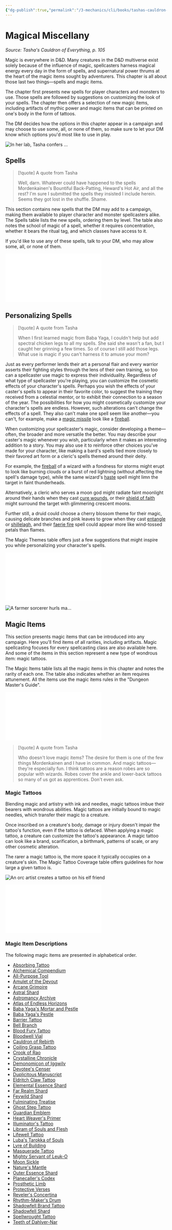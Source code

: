```yaml
---
{"dg-publish":true,"permalink":"/3-mechanics/cli/books/tashas-cauldron-of-everything/4-magical-miscellany/","tags":["ttrpg-cli/compendium/src/5e/tce"],"noteIcon":""}
---
```


# Magical Miscellany
*Source: Tasha's Cauldron of Everything, p. 105* 

Magic is everywhere in D&D. Many creatures in the D&D multiverse exist solely because of the influence of magic, spellcasters harness magical energy every day in the form of spells, and supernatural power thrums at the heart of the magic items sought by adventurers. This chapter is all about those last two things—spells and magic items.

The chapter first presents new spells for player characters and monsters to use. Those spells are followed by suggestions on customizing the look of your spells. The chapter then offers a selection of new magic items, including artifacts of mythic power and magic items that can be printed on one's body in the form of tattoos.

The DM decides how the options in this chapter appear in a campaign and may choose to use some, all, or none of them, so make sure to let your DM know which options you'd most like to use in play.

![In her lab, Tasha confers ...](3-Mechanics/CLI/books/tashas-cauldron-of-everything/img/069-03-001.webp#center "In her lab, Tasha confers with the demon lord Graz'zt through a magic mirror")

## Spells

> [!quote] A quote from Tasha  
> 
> Well, darn. Whatever could have happened to the spells Mordenkainen's Bountiful Back-Patting, Heward's Hot Air, and all the rest? I'm sure I submitted the spells they insisted I include herein. Seems they got lost in the shuffle. Shame.

This section contains new spells that the DM may add to a campaign, making them available to player character and monster spellcasters alike. The Spells table lists the new spells, ordering them by level. The table also notes the school of magic of a spell, whether it requires concentration, whether it bears the ritual tag, and which classes have access to it.

 If you'd like to use any of these spells, talk to your DM, who may allow some, all, or none of them.

![Spells](3-Mechanics/CLI/tables/spells-tce.md)

## Personalizing Spells

> [!quote] A quote from Tasha  
> 
> When I first learned magic from Baba Yaga, I couldn't help but add spectral chicken legs to all my spells. She said she wasn't a fan, but I caught her grinning a few times. So of course I still add those legs. What use is magic if you can't harness it to amuse your mom?

Just as every performer lends their art a personal flair and every warrior asserts their fighting styles through the lens of their own training, so too can a spellcaster use magic to express their individuality. Regardless of what type of spellcaster you're playing, you can customize the cosmetic effects of your character's spells. Perhaps you wish the effects of your caster's spells to appear in their favorite color, to suggest the training they received from a celestial mentor, or to exhibit their connection to a season of the year. The possibilities for how you might cosmetically customize your character's spells are endless. However, such alterations can't change the effects of a spell. They also can't make one spell seem like another—you can't, for example, make a [magic missile](3-Mechanics/CLI/spells/magic-missile.md) look like a [fireball](3-Mechanics/CLI/spells/fireball.md).

When customizing your spellcaster's magic, consider developing a theme—often, the broader and more versatile the better. You may describe your caster's magic whenever you wish, particularly when it makes an interesting addition to a story. You may also use it to reinforce other choices you've made for your character, like making a bard's spells tied more closely to their favored art form or a cleric's spells themed around their deity.

For example, the [fireball](3-Mechanics/CLI/spells/fireball.md) of a wizard with a fondness for storms might erupt to look like burning clouds or a burst of red lightning (without affecting the spell's damage type), while the same wizard's [haste](3-Mechanics/CLI/spells/haste.md) spell might limn the target in faint thunderheads.

Alternatively, a cleric who serves a moon god might radiate faint moonlight around their hands when they cast [cure wounds](3-Mechanics/CLI/spells/cure-wounds.md), or their [shield of faith](3-Mechanics/CLI/spells/shield-of-faith.md) might surround the target with glimmering crescent moons.

Further still, a druid could choose a cherry blossom theme for their magic, causing delicate branches and pink leaves to grow when they cast [entangle](3-Mechanics/CLI/spells/entangle.md) or [shillelagh](3-Mechanics/CLI/spells/shillelagh.md), and their [faerie fire](3-Mechanics/CLI/spells/faerie-fire.md) spell could appear more like wind-tossed petals than flames.

The Magic Themes table offers just a few suggestions that might inspire you while personalizing your character's spells.

![Personalizing Spells; Magic Themes](3-Mechanics/CLI/tables/personalizing-spells-magic-themes-tce.md)

![A farmer sorcerer hurls ma...](3-Mechanics/CLI/books/tashas-cauldron-of-everything/img/075-03-007.webp#center "A farmer sorcerer hurls magic missiles that look like chickens")

## Magic Items

This section presents magic items that can be introduced into any campaign. Here you'll find items of all rarities, including artifacts. Magic spellcasting focuses for every spellcasting class are also available here. And some of the items in this section represent a new type of wondrous item: magic tattoos.

 The Magic Items table lists all the magic items in this chapter and notes the rarity of each one. The table also indicates whether an item requires attunement. All the items use the magic items rules in the "Dungeon Master's Guide".

![Magic Items](3-Mechanics/CLI/tables/magic-items-tce.md)

> [!quote] A quote from Tasha  
> 
> Who doesn't love magic items? The desire for them is one of the few things Mordenkainen and I have in common. And magic tattoos—they're especially fun. I think tattoos are a reason robes are so popular with wizards. Robes cover the ankle and lower-back tattoos so many of us got as apprentices. Don't even ask.

### Magic Tattoos

Blending magic and artistry with ink and needles, magic tattoos imbue their bearers with wondrous abilities. Magic tattoos are initially bound to magic needles, which transfer their magic to a creature.

 Once inscribed on a creature's body, damage or injury doesn't impair the tattoo's function, even if the tattoo is defaced. When applying a magic tattoo, a creature can customize the tattoo's appearance. A magic tattoo can look like a brand, scarification, a birthmark, patterns of scale, or any other cosmetic alteration.

The rarer a magic tattoo is, the more space it typically occupies on a creature's skin. The Magic Tattoo Coverage table offers guidelines for how large a given tattoo is.

![An orc artist creates a tattoo on his elf friend](3-Mechanics/CLI/books/tashas-cauldron-of-everything/img/076-03-008.webp#center)

![Magic Tattoos; Magic Tattoo Coverage](3-Mechanics/CLI/tables/magic-tattoos-magic-tattoo-coverage-tce.md)

### Magic Item Descriptions

The following magic items are presented in alphabetical order.

- [Absorbing Tattoo](3-Mechanics/CLI/items/absorbing-tattoo-tce.md)  
- [Alchemical Compendium](3-Mechanics/CLI/items/alchemical-compendium-tce.md)  
- [All-Purpose Tool](3-Mechanics/CLI/items/1-all-purpose-tool-tce.md)  
- [Amulet of the Devout](3-Mechanics/CLI/items/1-amulet-of-the-devout-tce.md)  
- [Arcane Grimoire](3-Mechanics/CLI/items/1-arcane-grimoire-tce.md)  
- [Astral Shard](3-Mechanics/CLI/items/astral-shard-tce.md)  
- [Astromancy Archive](3-Mechanics/CLI/items/astromancy-archive-tce.md)  
- [Atlas of Endless Horizons](3-Mechanics/CLI/items/atlas-of-endless-horizons-tce.md)  
- [Baba Yaga's Mortar and Pestle](3-Mechanics/CLI/items/baba-yagas-mortar-and-pestle-tce.md)  
- [Baba Yaga's Pestle](3-Mechanics/CLI/items/baba-yagas-pestle-tce.md)  
- [Barrier Tattoo](3-Mechanics/CLI/items/barrier-tattoo-small-tce.md)  
- [Bell Branch](3-Mechanics/CLI/items/bell-branch-tce.md)  
- [Blood Fury Tattoo](3-Mechanics/CLI/items/blood-fury-tattoo-tce.md)  
- [Bloodwell Vial](3-Mechanics/CLI/items/1-bloodwell-vial-tce.md)  
- [Cauldron of Rebirth](3-Mechanics/CLI/items/cauldron-of-rebirth-tce.md)  
- [Coiling Grasp Tattoo](3-Mechanics/CLI/items/coiling-grasp-tattoo-tce.md)  
- [Crook of Rao](3-Mechanics/CLI/items/crook-of-rao-tce.md)  
- [Crystalline Chronicle](3-Mechanics/CLI/items/crystalline-chronicle-tce.md)  
- [Demonomicon of Iggwilv](3-Mechanics/CLI/items/demonomicon-of-iggwilv-tce.md)  
- [Devotee's Censer](3-Mechanics/CLI/items/devotees-censer-tce.md)  
- [Duplicitous Manuscript](3-Mechanics/CLI/items/duplicitous-manuscript-tce.md)  
- [Eldritch Claw Tattoo](3-Mechanics/CLI/items/eldritch-claw-tattoo-tce.md)  
- [Elemental Essence Shard](3-Mechanics/CLI/items/elemental-essence-shard-tce.md)  
- [Far Realm Shard](3-Mechanics/CLI/items/far-realm-shard-tce.md)  
- [Feywild Shard](3-Mechanics/CLI/items/feywild-shard-tce.md)  
- [Fulminating Treatise](3-Mechanics/CLI/items/fulminating-treatise-tce.md)  
- [Ghost Step Tattoo](3-Mechanics/CLI/items/ghost-step-tattoo-tce.md)  
- [Guardian Emblem](3-Mechanics/CLI/items/guardian-emblem-tce.md)  
- [Heart Weaver's Primer](3-Mechanics/CLI/items/heart-weavers-primer-tce.md)  
- [Illuminator's Tattoo](3-Mechanics/CLI/items/illuminators-tattoo-tce.md)  
- [Libram of Souls and Flesh](3-Mechanics/CLI/items/libram-of-souls-and-flesh-tce.md)  
- [Lifewell Tattoo](3-Mechanics/CLI/items/lifewell-tattoo-tce.md)  
- [Luba's Tarokka of Souls](3-Mechanics/CLI/items/lubas-tarokka-of-souls-tce.md)  
- [Lyre of Building](3-Mechanics/CLI/items/lyre-of-building-tce.md)  
- [Masquerade Tattoo](3-Mechanics/CLI/items/masquerade-tattoo-tce.md)  
- [Mighty Servant of Leuk-O](3-Mechanics/CLI/items/mighty-servant-of-leuk-o-tce.md)  
- [Moon Sickle](3-Mechanics/CLI/items/1-moon-sickle-tce.md)  
- [Nature's Mantle](3-Mechanics/CLI/items/natures-mantle-tce.md)  
- [Outer Essence Shard](3-Mechanics/CLI/items/outer-essence-shard-tce.md)  
- [Planecaller's Codex](3-Mechanics/CLI/items/planecallers-codex-tce.md)  
- [Prosthetic Limb](3-Mechanics/CLI/items/prosthetic-limb-tce.md)  
- [Protective Verses](3-Mechanics/CLI/items/protective-verses-tce.md)  
- [Reveler's Concertina](3-Mechanics/CLI/items/revelers-concertina-tce.md)  
- [Rhythm-Maker's Drum](3-Mechanics/CLI/items/1-rhythm-makers-drum-tce.md)  
- [Shadowfell Brand Tattoo](3-Mechanics/CLI/items/shadowfell-brand-tattoo-tce.md)  
- [Shadowfell Shard](3-Mechanics/CLI/items/shadowfell-shard-tce.md)  
- [Spellwrought Tattoo](3-Mechanics/CLI/items/spellwrought-tattoo-tce.md)  
- [Teeth of Dahlver-Nar](3-Mechanics/CLI/items/teeth-of-dahlver-nar-tce.md)
